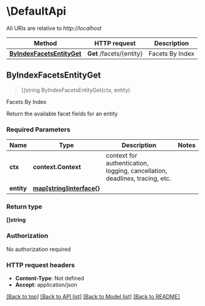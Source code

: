 # \DefaultApi

All URIs are relative to *http://localhost*

Method | HTTP request | Description
------------- | ------------- | -------------
[**ByIndexFacetsEntityGet**](DefaultApi.md#ByIndexFacetsEntityGet) | **Get** /facets/{entity} | Facets By Index



## ByIndexFacetsEntityGet

> []string ByIndexFacetsEntityGet(ctx, entity)

Facets By Index

Return the available facet fields for an entity

### Required Parameters


Name | Type | Description  | Notes
------------- | ------------- | ------------- | -------------
**ctx** | **context.Context** | context for authentication, logging, cancellation, deadlines, tracing, etc.
**entity** | [**map[string]interface{}**](.md)|  | 

### Return type

**[]string**

### Authorization

No authorization required

### HTTP request headers

- **Content-Type**: Not defined
- **Accept**: application/json

[[Back to top]](#) [[Back to API list]](../README.md#documentation-for-api-endpoints)
[[Back to Model list]](../README.md#documentation-for-models)
[[Back to README]](../README.md)

